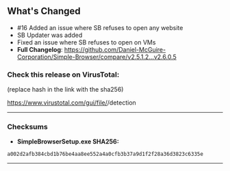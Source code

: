 ## What's Changed
- #16 Added an issue where SB refuses to open any website 
- SB Updater was added
- Fixed an issue where SB refuses to open on VMs
- **Full Changelog**: https://github.com/Daniel-McGuire-Corporation/Simple-Browser/compare/v2.5.1.2...v2.6.0.5

### Check this release on VirusTotal: 

(replace hash in the link with the sha256)

https://www.virustotal.com/gui/file/<HASH>/detection

----------------------------------------------------------
### Checksums
- **SimpleBrowserSetup.exe SHA256:**
```
a002d2afb384cbd1b76be4aa8ee552a4a0cfb3b37a9d1f2f28a36d3823c6335e
```
----------------------------------------------------------